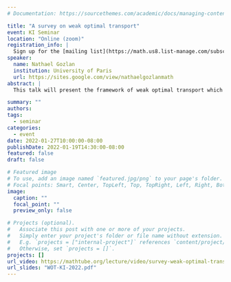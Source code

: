 ```yaml
---
# Documentation: https://sourcethemes.com/academic/docs/managing-content/

title: "A survey on weak optimal transport"
event: KI Seminar
location: "Online (zoom)"
registration_info: |
  Sign up for the [mailing list](https://math.us8.list-manage.com/subscribe/post?u=c9cc3beec9fa57d7299ac161c&id=845fe9abdc) to receive the connection details
speaker:
  name: Nathael Gozlan
  institution: University of Paris
  url: https://sites.google.com/view/nathaelgozlanmath
abstract: |
  This talk will present the framework of weak optimal transport which allows to incorporate more general penalizations on elementary mass transports. After recalling general duality results and different optimality criteria, we will focus on recent applications of weak optimal transport. We will see in particular how a weak variant of the squared Wasserstein distance can be used to characterize the Gaussian concentration of measure phenomenon for convex functions or to study the contraction properties of the Brenier map. If time permits we will also discuss a new variant of the weak transport problem which has applications in economy. Based on joint works with P. Chon\'{e}, M. Fathi, N. Juillet, F. Kramarz, M. Prod'homme, C. Roberto, P-M Samson, Y. Shu and P. Tetali.

summary: ""
authors: 
tags:
  - seminar
categories:
  - event
date: 2022-01-27T10:00:00-08:00
publishDate: 2022-01-19T14:30:00-08:00
featured: false
draft: false

# Featured image
# To use, add an image named `featured.jpg/png` to your page's folder.
# Focal points: Smart, Center, TopLeft, Top, TopRight, Left, Right, BottomLeft, Bottom, BottomRight.
image:
  caption: ""
  focal_point: ""
  preview_only: false

# Projects (optional).
#   Associate this post with one or more of your projects.
#   Simply enter your project's folder or file name without extension.
#   E.g. `projects = ["internal-project"]` references `content/project/deep-learning/index.md`.
#   Otherwise, set `projects = []`.
projects: []
url_video: https://mathtube.org/lecture/video/survey-weak-optimal-transport
url_slides: "WOT-KI-2022.pdf"
---
```

